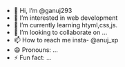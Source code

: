 - 👋 Hi, I’m @ganuj293
- 👀 I’m interested in web development
- 🌱 I’m currently learning htyml,css,js.
- 💞️ I’m looking to collaborate on ...
- 📫 How to reach me insta- @anuj_xp
- 😄 Pronouns: ...
- ⚡ Fun fact: ...

<!---
ganuj293/ganuj293 is a ✨ special ✨ repository because its `README.md` (this file) appears on your GitHub profile.
You can click the Preview link to take a look at your changes.
--->
